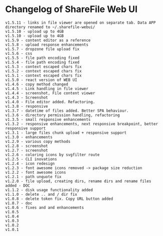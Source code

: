 # Changelog of ShareFile Web UI

    v1.5.11 - links in file viewer are opened on separate tab. Data APP directory renamed to ~/.sharefile-webui/
    v1.5.10 - upload up to 4GB
    v1.5.10 - upload up to 4GB
    v1.5.9 - content editor as a reference
    v1.5.8 - upload response enhancements
    v1.5.7 - dropzone file upload fix
    v1.5.6 - css
    v1.5.5 - file path encoding fixed
    v1.5.4 - file path encoding fixed
    v1.5.3 - context escaped chars fix
    v1.5.2 - context escaped chars fix
    v1.5.1 - context escaped chars fix
    v1.5.0 - react version of WEB UI
    v1.4.6 - copy method changed
    v1.4.5 - Link handling in file viewer
    v1.4.4 - screenshot, File content viewer
    v1.4.3 - Screenshot
    v1.4.0 - File editor added. Refactoring.
    v1.3.8 - responsive
    v1.3.7 - datetime of files added. Better SPA behaviour.
    v1.3.6 - directory permission handling, refactoring
    v1.3.5 - small responsive enhancements
    v1.3.2 - responsive enhancements, next responsive breakpoint, better responsive support
    v1.3.1 - large files chunk upload + responsive support
    v1.3.0 - enhancements
    v1.2.9 - various copy methods
    v1.2.8 - screenshot
    v1.2.7 - screenshot
    v1.2.6 - coloring icons by svgfilter route
    v1.2.5 - CLI inovations
    v1.2.4 - icon redesign
    v1.2.3 - font awesome icons removed -> package size reduction
    v1.2.2 - font awesome icons
    v1.2.1 - path unquote fix
    v1.2.0 - file upload, creating dirs, rename dirs and rename files added - DOC
    v1.1.2 - disk usage functionality added
    v1.1.0 - delete .. and / dir fix
    v1.0.8 - delete token fix. Copy URL button added
    v1.0.7 - doc
    v1.0.6 - fixes and and enhancements
    v1.0.5
    v1.0.4
    v1.0.3
    v1.0.2
    v1.0.1